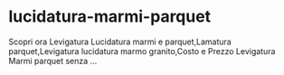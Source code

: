 # lucidatura-marmi-parquet
 Scopri ora Levigatura Lucidatura marmi e parquet,Lamatura parquet,Levigatura lucidatura marmo granito,Costo e Prezzo Levigatura Marmi parquet senza ...
